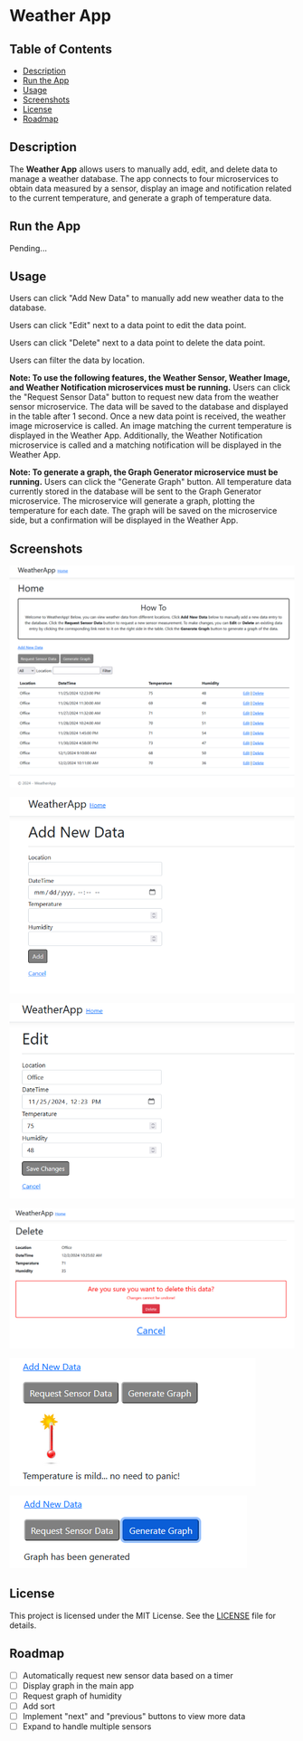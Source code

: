 # Weather App

## Table of Contents

- [Description](#description)
- [Run the App](#run-the-app)
- [Usage](#usage)
- [Screenshots](#screenshots)
- [License](#license)
- [Roadmap](#roadmap)

## Description
The **Weather App** allows users to manually add, edit, and delete data to manage a weather database. The app connects to four microservices to obtain data measured by a sensor, display an image and notification related to the current temperature, 
and generate a graph of temperature data.

## Run the App

Pending...

## Usage

Users can click "Add New Data" to manually add new weather data to the database.

Users can click "Edit" next to a data point to edit the data point.

Users can click "Delete" next to a data point to delete the data point.

Users can filter the data by location.

**Note: To use the following features, the Weather Sensor, Weather Image, and Weather Notification microservices must be running.**
Users can click the "Request Sensor Data" button to request new data from the weather sensor microservice. The data will be saved to the database and displayed in the table after 1 second.
Once a new data point is received, the weather image microservice is called. An image matching the current temperature is displayed in the Weather App.
Additionally, the Weather Notification microservice is called and a matching notification will be displayed in the Weather App.

**Note: To generate a graph, the Graph Generator microservice must be running.**
Users can click the "Generate Graph" button. All temperature data currently stored in the database will be sent to the Graph Generator microservice. The microservice will generate a graph, plotting
the temperature for each date. The graph will be saved on the microservice side, but a confirmation will be displayed in the Weather App.

## Screenshots
![main-page](/screenshots/main_page.png)

![add-data](/screenshots/manually_add.png)

![edit-data](/screenshots/edit_data.png)

![delete-data](/screenshots/delete_data.png)

![notification-and-image](/screenshots/notification_and_image.png)

![graph-confirmation](/screenshots/graph_confirmation.png)


## License

This project is licensed under the MIT License. See the [LICENSE](LICENSE) file for details.

## Roadmap

- [ ] Automatically request new sensor data based on a timer
- [ ] Display graph in the main app
- [ ] Request graph of humidity
- [ ] Add sort
- [ ] Implement "next" and "previous" buttons to view more data
- [ ] Expand to handle multiple sensors
